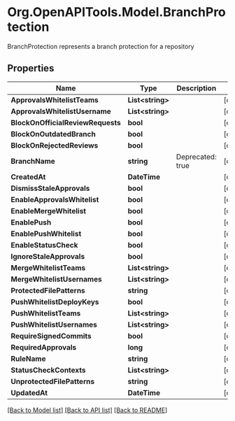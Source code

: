 # Org.OpenAPITools.Model.BranchProtection
BranchProtection represents a branch protection for a repository

## Properties

Name | Type | Description | Notes
------------ | ------------- | ------------- | -------------
**ApprovalsWhitelistTeams** | **List&lt;string&gt;** |  | [optional] 
**ApprovalsWhitelistUsername** | **List&lt;string&gt;** |  | [optional] 
**BlockOnOfficialReviewRequests** | **bool** |  | [optional] 
**BlockOnOutdatedBranch** | **bool** |  | [optional] 
**BlockOnRejectedReviews** | **bool** |  | [optional] 
**BranchName** | **string** | Deprecated: true | [optional] 
**CreatedAt** | **DateTime** |  | [optional] 
**DismissStaleApprovals** | **bool** |  | [optional] 
**EnableApprovalsWhitelist** | **bool** |  | [optional] 
**EnableMergeWhitelist** | **bool** |  | [optional] 
**EnablePush** | **bool** |  | [optional] 
**EnablePushWhitelist** | **bool** |  | [optional] 
**EnableStatusCheck** | **bool** |  | [optional] 
**IgnoreStaleApprovals** | **bool** |  | [optional] 
**MergeWhitelistTeams** | **List&lt;string&gt;** |  | [optional] 
**MergeWhitelistUsernames** | **List&lt;string&gt;** |  | [optional] 
**ProtectedFilePatterns** | **string** |  | [optional] 
**PushWhitelistDeployKeys** | **bool** |  | [optional] 
**PushWhitelistTeams** | **List&lt;string&gt;** |  | [optional] 
**PushWhitelistUsernames** | **List&lt;string&gt;** |  | [optional] 
**RequireSignedCommits** | **bool** |  | [optional] 
**RequiredApprovals** | **long** |  | [optional] 
**RuleName** | **string** |  | [optional] 
**StatusCheckContexts** | **List&lt;string&gt;** |  | [optional] 
**UnprotectedFilePatterns** | **string** |  | [optional] 
**UpdatedAt** | **DateTime** |  | [optional] 

[[Back to Model list]](../README.md#documentation-for-models) [[Back to API list]](../README.md#documentation-for-api-endpoints) [[Back to README]](../README.md)

